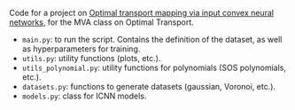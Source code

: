 Code for a project on [Optimal transport mapping via input convex neural networks](https://arxiv.org/abs/1908.10962), for the MVA class on Optimal Transport.

- `main.py`: to run the script. Contains the definition of the dataset, as well as hyperparameters for training.
- `utils.py`: utility functions (plots, etc.).
- `utils_polynomial.py`: utility functions for polynomials (SOS polynomials, etc.).
- `datasets.py`: functions to generate datasets (gaussian, Voronoi, etc.).
- `models.py`: class for ICNN models.
